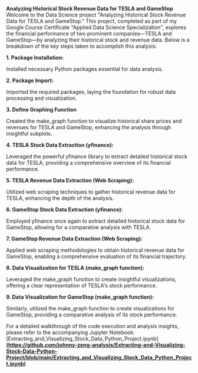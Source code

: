 **Analyzing Historical Stock Revenue Data for TESLA and GameStop**  
Welcome to the Data Science project "Analyzing Historical Stock Revenue Data for TESLA and GameStop." This project, completed as part of my Google Course Certificate "Applied Data Science Specialization", explores the financial performance of two prominent companies—TESLA and GameStop—by analyzing their historical stock and revenue data. Below is a breakdown of the key steps taken to accomplish this analysis:

**1. Package Installation:**

Installed necessary Python packages essential for data analysis.

**2. Package Import:**

Imported the required packages, laying the foundation for robust data processing and visualization.

**3. Define Graphing Function**

Created the make_graph function to visualize historical share prices and revenues for TESLA and GameStop, enhancing the analysis through insightful subplots.

**4. TESLA Stock Data Extraction (yfinance):**

Leveraged the powerful yfinance library to extract detailed historical stock data for TESLA, providing a comprehensive overview of its financial performance.

**5. TESLA Revenue Data Extraction (Web Scraping):**

Utilized web scraping techniques to gather historical revenue data for TESLA, enhancing the depth of the analysis.

**6. GameStop Stock Data Extraction (yfinance):**

Employed yfinance once again to extract detailed historical stock data for GameStop, allowing for a comparative analysis with TESLA.

**7. GameStop Revenue Data Extraction (Web Scraping):**

Applied web scraping methodologies to obtain historical revenue data for GameStop, enabling a comprehensive evaluation of its financial trajectory.

**8. Data Visualization for TESLA (make_graph function):**

Leveraged the make_graph function to create insightful visualizations, offering a clear representation of TESLA's stock performance.

**9. Data Visualization for GameStop (make_graph function):**

Similarly, utilized the make_graph function to create visualizations for GameStop, providing a comparative analysis of its stock performance.

For a detailed walkthrough of the code execution and analysis insights, please refer to the accompanying Jupyter Notebook:  
[Extracting_and_Visualizing_Stock_Data_Python_Project.ipynb]  
**(https://github.com/johnny-zeng-analysis/Extracting-and-Visualizing-Stock-Data-Python-Project/blob/main/Extracting_and_Visualizing_Stock_Data_Python_Project.ipynb)**
